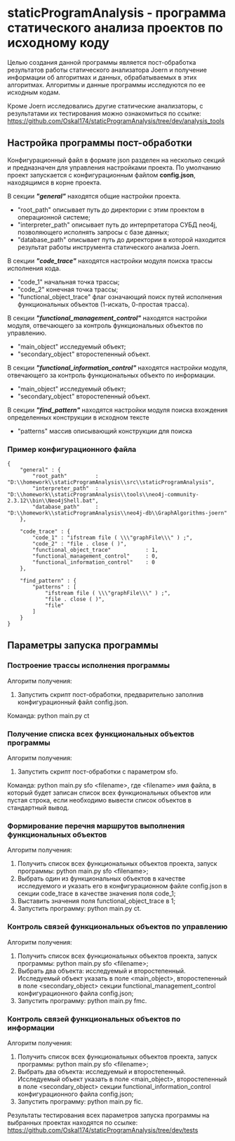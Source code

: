 staticProgramAnalysis - программа статического анализа проектов по исходному коду
=====================

Целью создания данной программы является пост-обработка результатов работы статического анализатора Joern и получение информации об алгоритмах и данных, обрабатываемых в этих алгоритмах. Алгоритмы и данные программы исследуются по ее исходным кодам.

Кроме Joern исследовались другие статические анализаторы, с результатами их тестирования можно ознакомиться по ссылке: <https://github.com/Oskal174/staticProgramAnalysis/tree/dev/analysis_tools>

Настройка программы пост-обработки
-----------------------------------

Конфигурационный файл в формате json разделен на несколько секций и предназначен для управления настройками проекта. По умолчанию проект запускается с конфигурационным файлом **config.json**, находящимся в корне проекта.

В секции ***"general"*** находятся общие настройки проекта. 
- "root_path" описывает путь до директории с этим проектом в операционной системе;
- "interpreter_path" описывает путь до интерпретатора СУБД neo4j, позволяющего исполнять запросы с базе данных;
- "database_path" описывает путь до директории в которой находится результат работы инструмента статического анализа Joern.

В секции ***"code_trace"*** находятся настройки модуля поиска трассы исполнения кода.
- "code_1" начальная точка трассы;
- "code_2" конечная точка трассы;
- "functional_object_trace" флаг означающий поиск путей исполнения функциональных объектов (1-искать, 0-простая трасса).

В секции ***"functional_management_control"*** находятся настройки модуля, отвечающего за контроль функциональных объектов по управлению.
- "main_object" исследуемый объект;
- "secondary_object" второстепенный объект.

В секции ***"functional_information_control"*** находятся настройки модуля, отвечающего за контроль функциональных объекто по информации.
- "main_object" исследуемый объект;
- "secondary_object" второстепенный объект.

В секции ***"find_pattern"*** находятся настройки модуля поиска вхождения определенных конструкции в исходном тексте
- "patterns" массив описывающий конструкции для поиска

### Пример конфигурационного файла

    {
        "general" : {
            "root_path"         : "D:\\homework\\staticProgramAnalysis\\src\\staticProgramAnalysis",
            "interpreter_path"  : "D:\\homework\\staticProgramAnalysis\\tools\\neo4j-community-2.3.12\\bin\\Neo4jShell.bat",
            "database_path"     : "D:\\homework\\staticProgramAnalysis\\neo4j-db\\GraphAlgorithms-joern"
        },
    
        "code_trace" : {
            "code_1" : "ifstream file ( \\\"graphFile\\\" ) ;",
            "code_2" : "file . close ( )",
            "functional_object_trace"           : 1,
            "functional_management_control"     : 0,
            "functional_information_control"    : 0
        },
    
        "find_pattern" : {
            "patterns" : [
                "ifstream file ( \\\"graphFile\\\" ) ;",
                "file . close ( )",
                "file"
            ]
        }
    }
   
   
Параметры запуска программы
-----------------------------------

### Построение трассы исполнения программы

Алгоритм получения:
1. Запустить скрипт пост-обработки, предварительно заполнив конфигурационный файл config.json.

Команда: python main.py ct

### Получение списка всех функциональных объектов программы

Алгоритм получения:
1. Запустить скрипт пост-обработки с параметром sfo.

Команда: python main.py sfo \<filename\>, где \<filename\> имя файла, в который будет записан список всех функциональных объектов или пустая строка, если необходимо вывести список объектов в стандартный вывод.

### Формирование перечня маршрутов выполнения функциональных объектов

Алгоритм получения:
1. Получить список всех функциональных объектов проекта, запуск программы: python main.py sfo \<filename\>;
2. Выбрать один из функциональных объектов в качестве исследуемого и указать его в конфигурационном файле config.json в секции code_trace в качестве значения поля code_1;
3. Выставить значения поля functional_object_trace в 1;
4. Запустить программу: python main.py ct.

### Контроль связей функциональных объектов по управлению

Алгоритм получения:
1. Получить список всех функциональных объектов проекта, запуск программы: python main.py sfo \<filename\>;
2. Выбрать два объекта: исследуемый и второстепенный. Исследуемый объект указать в поле \<main_object\>, второстепенный в поле \<secondary_object\> секции functional_management_control конфигурационного файла config.json;
3. Запустить программу: python main.py fmc.

### Контроль связей функциональных объектов по информации
Алгоритм получения:
1. Получить список всех функциональных объектов проекта, запуск программы: python main.py sfo \<filename\>;
2. Выбрать два объекта: исследуемый и второстепенный. Исследуемый объект указать в поле \<main_object\>, второстепенный в поле \<secondary_object\> секции functional_information_control конфигурационного файла config.json;
3. Запустить программу: python main.py fic.

Результаты тестирования всех параметров запуска программы на выбранных проектах находятся по ссылке: <https://github.com/Oskal174/staticProgramAnalysis/tree/dev/tests>